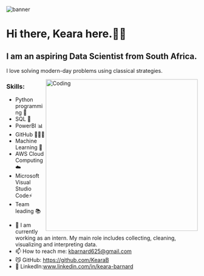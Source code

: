 

![banner](https://user-images.githubusercontent.com/100834626/177051725-12fafb53-f120-4c5c-b7f9-2cc583a1b805.png)




# Hi there,  Keara here.👋🏻

## I am an aspiring Data Scientist from South Africa.

I love solving modern-day problems using classical strategies.

<img align="right" alt="Coding" width="400" src="https://i.pinimg.com/originals/e4/26/70/e426702edf874b181aced1e2fa5c6cde.gif">


### Skills: 
* Python programming 🐍
* SQL 🐬
* PowerBI 📊
* GitHub 👩🏻‍💻
* Machine Learning 🤖
* AWS Cloud Computing ☁️
* Microsoft Visual Studio Code⚡
* Team leading 📚



- 🌱 I am currently working as an intern. My main role includes collecting, cleaning, visualizing and interpreting data. 
- 📫 How to reach me: kbarnard625@gmail.com 
- 😼 GitHub: https://github.com/KearaB
- 🔗 LinkedIn:www.linkedin.com/in/keara-barnard






